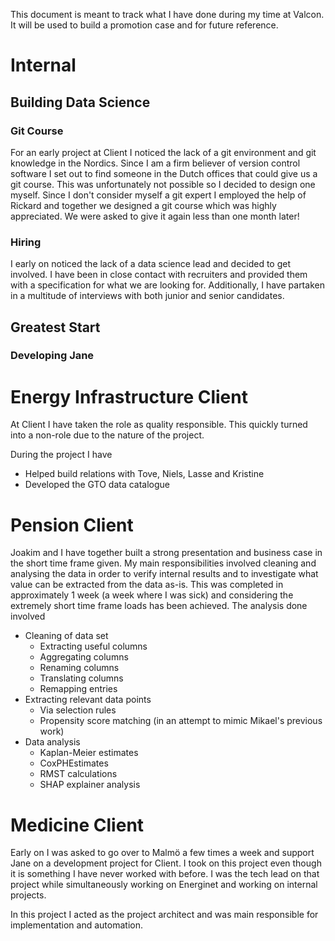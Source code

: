 This document is meant to track what I have done during my time at Valcon. It will be used to build a promotion case and for future reference.

# Internal
## Building Data Science
### Git Course
For an early project at Client I noticed the lack of a git environment and git knowledge in the Nordics. Since I am a firm believer of version control software I set out to find someone in the Dutch offices that could give us a git course. This was unfortunately not possible so I decided to design one myself. Since I don't consider myself a git expert I employed the help of Rickard and together we designed a git course which was highly appreciated. We were asked to give it again less than one month later!
### Hiring
I early on noticed the lack of a data science lead and decided to get involved. I have been in close contact with recruiters and provided them with a specification for what we are looking for. Additionally, I have partaken in a multitude of interviews with both junior and senior candidates.
## Greatest Start
### Developing Jane

# Energy Infrastructure Client
At Client I have taken the role as quality responsible. This quickly turned into a non-role due to the nature of the project.

During the project I have
- Helped build relations with Tove, Niels, Lasse and Kristine
- Developed the GTO data catalogue

# Pension Client
Joakim and I have together built a strong presentation and business case in the short time frame given. My main responsibilities involved cleaning and analysing the data in order to verify internal results and to investigate what value can be extracted from the data as-is. This was completed in approximately 1 week (a week where I was sick) and considering the extremely short time frame loads has been achieved. The analysis done involved
- Cleaning of data set
	- Extracting useful columns
	- Aggregating columns
	- Renaming columns
	- Translating columns
	- Remapping entries
- Extracting relevant data points
	- Via selection rules
	- Propensity score matching (in an attempt to mimic Mikael's previous work)
- Data analysis
	- Kaplan-Meier estimates
	- CoxPHEstimates
	- RMST calculations
	- SHAP explainer analysis

# Medicine Client
Early on I was asked to go over to Malmö a few times a week and support Jane on a development project for Client. I took on this project even though it is something I have never worked with before. I was the tech lead on that project while simultaneously working on Energinet and working on internal projects.

In this project I acted as the project architect and was main responsible for implementation and automation.